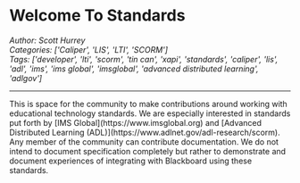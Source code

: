 # Welcome To Standards
*Author: Scott Hurrey*  
*Categories: ['Caliper', 'LIS', 'LTI', 'SCORM']*  
*Tags: ['developer', 'lti', 'scorm', 'tin can', 'xapi', 'standards', 'caliper', 'lis', 'adl', 'ims', 'ims global', 'imsglobal', 'advanced distributed learning', 'adlgov']*  
<hr />
This is space for the community to make contributions around working with
educational technology standards. We are especially interested in standards
put forth by [IMS Global](https://www.imsglobal.org) and [Advanced Distributed
Learning (ADL)](https://www.adlnet.gov/adl-research/scorm).
<br />
Any member of the community can contribute documentation. We do not intend to
document specification completely but rather to demonstrate and document
experiences of integrating with Blackboard using these standards.

